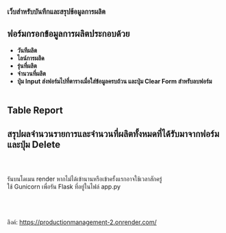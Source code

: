 ### เว็บสำหรับบันทึกและสรุปข้อมูลการผลิต 



## ฟอร์มกรอกข้อมูลการผลิตประกอบด้วย
- **วันทีผลิต**
- **ไลน์การผลิด**
- **รุ่นที่ผลิต**
- **จำนวนที่ผลิต** <br>
- **ปุ่ม Input ส่งฟอร์มไปที่ตารางเมื่อใส่ข้อมูลครบถ้วน และปุ่ม Clear Form สำหรับลบฟอร์ม**
<br><br>
## Table Report<br>
สรุปผลจำนวนรายการและจำนวนที่ผลิตทั้งหมดที่ได้รับมาจากฟอร์ม และปุ่ม Delete
<br><br>
---
<br>
รันบนโดเมน render หากไม่ได้เข้านานหรือเข้าครั้งแรกอาจใช้เวลาสักครู่<br>
ใช้ Gunicorn เพื่อรัน Flask ที่อยู่ในไฟล์ app.py <br><br><br><br>

ลิงค์: https://productionmanagement-2.onrender.com/

